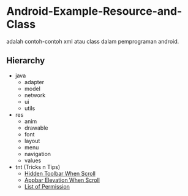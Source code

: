 # Android-Example-Resource-and-Class

adalah contoh-contoh xml atau class dalam pemprograman android.

## Hierarchy

- java
  - adapter
  - model
  - network
  - ui
  - utils
- res
  - anim
  - drawable
  - font
  - layout
  - menu
  - navigation
  - values
- tnt (Tricks n Tips)
  - [Hidden Toolbar When Scroll](tnt/appbar-hide-when-scrolling-content.md)
  - [Appbar Elevation When Scroll](tnt/appbar-elevation-on-scrolling.md)
  - [List of Permission](tnt/list-of-permission.md)
